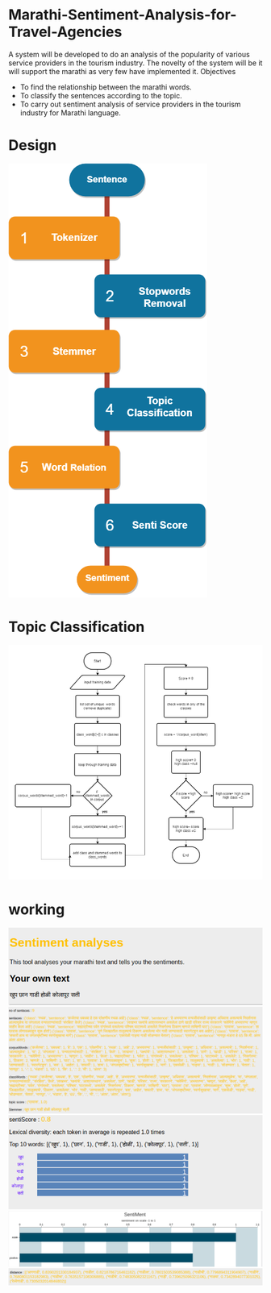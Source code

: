 # Marathi-Sentiment-Analysis-for-Travel-Agencies
A system will be developed to do an analysis of the popularity of various service providers in the tourism industry. The novelty of the system will be it will support the marathi as very few have implemented it.
Objectives	
* To find the  relationship between the marathi words.
* To classify the sentences according to the topic.  
* To carry out sentiment analysis of service providers in the tourism industry for Marathi language.
# Design
![](https://github.com/k161196/Marathi-Sentiment-Analysis-for-Travel-Agencies/blob/master/app/static/senti/System_Design.png)
# Topic Classification
![](https://github.com/k161196/Marathi-Sentiment-Analysis-for-Travel-Agencies/blob/master/app/static/senti/topic_class.png)
# working
![](https://github.com/k161196/Marathi-Sentiment-Analysis-for-Travel-Agencies/blob/master/app/static/senti/senti1.png)
![](https://github.com/k161196/Marathi-Sentiment-Analysis-for-Travel-Agencies/blob/master/app/static/senti/senti3.png)
![](https://github.com/k161196/Marathi-Sentiment-Analysis-for-Travel-Agencies/blob/master/app/static/senti/senti5.png)
![](https://github.com/k161196/Marathi-Sentiment-Analysis-for-Travel-Agencies/blob/master/app/static/senti/senti6.png)
![](https://github.com/k161196/Marathi-Sentiment-Analysis-for-Travel-Agencies/blob/master/app/static/senti/senti7.png)
